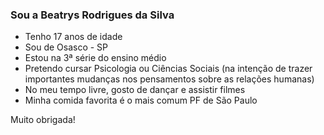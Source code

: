 ### Sou a Beatrys Rodrigues da Silva

- Tenho 17 anos de idade
- Sou de Osasco - SP
- Estou na 3ª série do ensino médio
- Pretendo cursar Psicologia ou Ciências Sociais (na intenção de trazer importantes mudanças nos pensamentos sobre as relações humanas)
- No meu tempo livre, gosto de dançar e assistir filmes
- Minha comida favorita é o mais comum PF de São Paulo

Muito obrigada!
